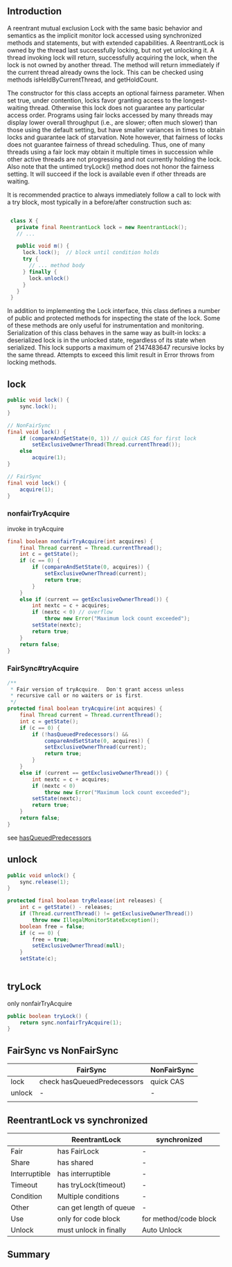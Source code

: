 ## Introduction

A reentrant mutual exclusion Lock with the same basic behavior and semantics as the implicit monitor lock accessed using synchronized methods and statements, but with extended capabilities.
A ReentrantLock is owned by the thread last successfully locking, but not yet unlocking it. A thread invoking lock will return, successfully acquiring the lock, when the lock is not owned by another thread. The method will return immediately if the current thread already owns the lock. This can be checked using methods isHeldByCurrentThread, and getHoldCount.


The constructor for this class accepts an optional fairness parameter. When set true, under contention, locks favor granting access to the longest-waiting thread. Otherwise this lock does not guarantee any particular access order. Programs using fair locks accessed by many threads may display lower overall throughput (i.e., are slower; often much slower) than those using the default setting, but have smaller variances in times to obtain locks and guarantee lack of starvation. Note however, that fairness of locks does not guarantee fairness of thread scheduling. Thus, one of many threads using a fair lock may obtain it multiple times in succession while other active threads are not progressing and not currently holding the lock. Also note that the untimed tryLock() method does not honor the fairness setting. It will succeed if the lock is available even if other threads are waiting.

It is recommended practice to always immediately follow a call to lock with a try block, most typically in a before/after construction such as:

```java

 class X {
   private final ReentrantLock lock = new ReentrantLock();
   // ...

   public void m() {
     lock.lock();  // block until condition holds
     try {
       // ... method body
     } finally {
       lock.unlock()
     }
   }
 }
```

In addition to implementing the Lock interface, this class defines a number of public and protected methods for inspecting the state of the lock. 
Some of these methods are only useful for instrumentation and monitoring.
Serialization of this class behaves in the same way as built-in locks: a deserialized lock is in the unlocked state, regardless of its state when serialized.
This lock supports a maximum of 2147483647 recursive locks by the same thread. Attempts to exceed this limit result in Error throws from locking methods.


## lock

```java
public void lock() {
    sync.lock();
}

// NonFairSync
final void lock() {
    if (compareAndSetState(0, 1)) // quick CAS for first lock
        setExclusiveOwnerThread(Thread.currentThread());
    else
        acquire(1);
}

// FairSync
final void lock() {
    acquire(1);
}
```



### nonfairTryAcquire

invoke in tryAcquire

```java
final boolean nonfairTryAcquire(int acquires) {
    final Thread current = Thread.currentThread();
    int c = getState();
    if (c == 0) {
        if (compareAndSetState(0, acquires)) {
            setExclusiveOwnerThread(current);
            return true;
        }
    }
    else if (current == getExclusiveOwnerThread()) {
        int nextc = c + acquires;
        if (nextc < 0) // overflow
            throw new Error("Maximum lock count exceeded");
        setState(nextc);
        return true;
    }
    return false;
}
```



### FairSync#tryAcquire 

```java
/**
 * Fair version of tryAcquire.  Don't grant access unless
 * recursive call or no waiters or is first.
 */
protected final boolean tryAcquire(int acquires) {
    final Thread current = Thread.currentThread();
    int c = getState();
    if (c == 0) {
        if (!hasQueuedPredecessors() &&
            compareAndSetState(0, acquires)) {
            setExclusiveOwnerThread(current);
            return true;
        }
    }
    else if (current == getExclusiveOwnerThread()) {
        int nextc = c + acquires;
        if (nextc < 0)
            throw new Error("Maximum lock count exceeded");
        setState(nextc);
        return true;
    }
    return false;
}
```

see [hasQueuedPredecessors](/docs/CS/Java/JDK.Concurrency/AQS.md?id=hasqueuedpredecessors)

## unlock

```java
public void unlock() {
    sync.release(1);
}

protected final boolean tryRelease(int releases) {
    int c = getState() - releases;
    if (Thread.currentThread() != getExclusiveOwnerThread())
        throw new IllegalMonitorStateException();
    boolean free = false;
    if (c == 0) {
        free = true;
        setExclusiveOwnerThread(null);
    }
    setState(c);
   
```



## tryLock

only nonfairTryAcquire

```java
public boolean tryLock() {
    return sync.nonfairTryAcquire(1);
}
```



## FairSync vs NonFairSync

|        | FairSync                    | NonFairSync |
| ------ | --------------------------- | ----------- |
| lock   | check hasQueuedPredecessors | quick CAS   |
| unlock | -                           | -           |
|        |                             |             |



## ReentrantLock vs synchronized



|               | ReentrantLock     | synchronized |
| ------------- | ----------------- | ------------ |
| Fair          | has FairLock      | - |
| Share         | has shared        | - |
| Interruptible | has interruptible | - |
| Timeout | has tryLock(timeout) | - |
| Condition | Multiple conditions | - |
| Other | can get length of queue | - |
| Use | only for code block | for method/code block |
| Unlock | must unlock in finally | Auto Unlock |





## Summary

